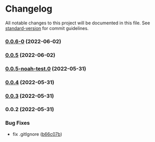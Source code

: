 # Changelog

All notable changes to this project will be documented in this file. See [standard-version](https://github.com/conventional-changelog/standard-version) for commit guidelines.

### [0.0.6-0](https://github.com/JongSikLim/seekbell-workspace-portal/compare/v0.0.5...v0.0.6-0) (2022-06-02)

### [0.0.5](https://github.com/JongSikLim/seekbell-workspace-portal/compare/v0.0.5-noah-test.0...v0.0.5) (2022-06-02)

### [0.0.5-noah-test.0](https://github.com/JongSikLim/seekbell-workspace-portal/compare/v0.0.4...v0.0.5-noah-test.0) (2022-05-31)

### [0.0.4](https://github.com/JongSikLim/seekbell-workspace-portal/compare/v0.0.3...v0.0.4) (2022-05-31)

### [0.0.3](https://github.com/JongSikLim/seekbell-workspace-portal/compare/v0.0.2...v0.0.3) (2022-05-31)

### 0.0.2 (2022-05-31)


### Bug Fixes

* fix .gitIgnore ([b66c07b](https://github.com/JongSikLim/seekbell-workspace-portal/commit/b66c07bc738dfbad9f72d05e0054f6db7db2aace))
